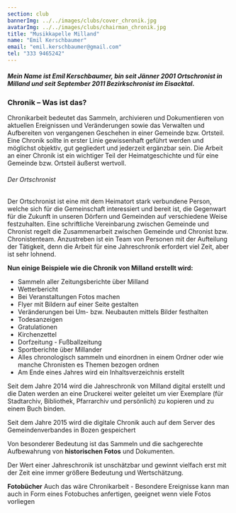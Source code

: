 ```yaml
---
section: club
bannerImg: ../../images/clubs/cover_chronik.jpg
avatarImg: ../../images/clubs/chairman_chronik.jpg
title: "Musikkapelle Milland"
name: "Emil Kerschbaumer"
email: "emil.kerschbaumer@gmail.com"
tel: "333 9465242"
---
```


##### Mein Name ist Emil Kerschbaumer, bin seit Jänner 2001 Ortschronist in Milland und seit September 2011 Bezirkschronist im Eisacktal.

 

### Chronik – Was ist das?

Chronikarbeit bedeutet das Sammeln, archivieren und Dokumentieren von aktuellen Ereignissen und Veränderungen sowie das Verwalten und Aufbereiten von vergangenen Geschehen in einer Gemeinde bzw. Ortsteil. Eine Chronik sollte in erster Linie gewissenhaft geführt werden und möglichst objektiv, gut gegliedert und jederzeit ergänzbar sein. Die Arbeit an einer Chronik ist ein wichtiger Teil der Heimatgeschichte und für eine Gemeinde bzw. Ortsteil äußerst wertvoll.

 

###### Der Ortschronist

Der Ortschronist ist eine mit dem Heimatort stark verbundene Person, welche sich für die Gemeinschaft interessiert und bereit ist, die Gegenwart für die Zukunft in unseren Dörfern und Gemeinden auf verschiedene Weise festzuhalten. Eine schriftliche Vereinbarung zwischen Gemeinde und Chronist regelt die Zusammenarbeit zwischen Gemeinde und Chronist bzw. Chronistenteam. Anzustreben ist ein Team von Personen mit der Aufteilung der Tätigkeit, denn die Arbeit für eine Jahreschronik erfordert viel Zeit, aber ist sehr lohnend.

 

**Nun einige Beispiele wie die Chronik von Milland erstellt wird:**

* Sammeln aller Zeitungsberichte über Milland
* Wetterbericht
* Bei Veranstaltungen Fotos machen
* Flyer mit Bildern auf einer Seite gestalten
* Veränderungen bei Um- bzw. Neubauten mittels Bilder festhalten
* Todesanzeigen
* Gratulationen
* Kirchenzettel
* Dorfzeitung - Fußballzeitung
* Sportberichte über Millander
* Alles chronologisch sammeln und einordnen in einem Ordner
oder wie manche Chronisten es Themen bezogen ordnen
* Am Ende eines Jahres wird ein Inhaltsverzeichnis erstellt


Seit dem Jahre 2014 wird die Jahreschronik von Milland digital erstellt und die Daten werden an eine Druckerei weiter geleitet um vier Exemplare (für Stadtarchiv, Bibliothek, Pfarrarchiv und persönlich) zu kopieren und zu einem Buch binden.

Seit dem Jahre 2015 wird die digitale Chronik auch auf dem Server des Gemeindenverbandes in Bozen gespeichert

Von besonderer Bedeutung ist das Sammeln und die sachgerechte Aufbewahrung von **historischen Fotos** und Dokumenten.

Der Wert einer Jahreschronik ist unschätzbar und gewinnt vielfach erst mit der Zeit eine immer größere Bedeutung und Wertschätzung.

**Fotobücher** Auch das wäre Chronikarbeit - Besondere Ereignisse kann man auch in Form eines Fotobuches anfertigen, geeignet wenn viele Fotos vorliegen